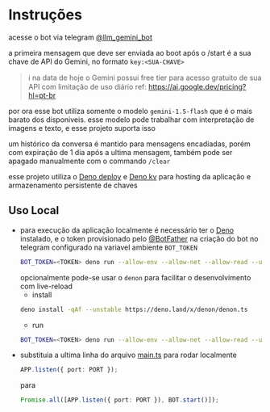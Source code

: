 # Instruções

acesse o bot via telegram [@llm_gemini_bot](https://t.me/llm_gemini_bot)

a primeira mensagem que deve ser enviada ao boot após o /start é a sua chave de API do Gemini, no formato `key:<SUA-CHAVE>`
> ℹ️ na data de hoje o Gemini possui free tier para acesso gratuito de sua API com limitação de uso diário ref: https://ai.google.dev/pricing?hl=pt-br

por ora esse bot utiliza somente o modelo `gemini-1.5-flash` que é o mais barato dos disponiveis.
esse modelo pode trabalhar com interpretação de imagens e texto, e esse projeto suporta isso

um histórico da conversa é mantido para mensagens encadiadas, porém com expiração de 1 dia após a ultima mensagem, também pode ser apagado manualmente com o commando `/clear`

esse projeto utiliza o [Deno deploy](https://deno.com/deploy) e [Deno kv](https://deno.com/kv) para hosting da aplicação e armazenamento persistente de chaves

## Uso Local

- para execução da aplicação localmente é necessário ter o [Deno](https://deno.land/) instalado, e o token provisionado pelo [@BotFather](https://t.me/BotFather) na criação do bot no telegram configurado na variavel ambiente `BOT_TOKEN`
  ```bash
  BOT_TOKEN=<TOKEN> deno run --allow-env --allow-net --allow-read --unstable main.ts  
  ```
  opcionalmente pode-se usar o `denon` para facilitar o desenvolvimento com live-reload
  - install
  ```bash
  deno install -qAf --unstable https://deno.land/x/denon/denon.ts
  ```
  - run
  ```bash
  BOT_TOKEN=<TOKEN> deno run --allow-env --allow-net --allow-read --unstable main.ts  
  ```
- substituia a ultima linha do arquivo [main.ts](./main.ts) para rodar localmente
  ```ts
  APP.listen({ port: PORT });
  ```
  para
  ```ts
  Promise.all([APP.listen({ port: PORT }), BOT.start()]);
  ```